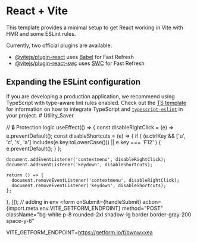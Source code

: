 # React + Vite

This template provides a minimal setup to get React working in Vite with HMR and some ESLint rules.

Currently, two official plugins are available:

- [@vitejs/plugin-react](https://github.com/vitejs/vite-plugin-react/blob/main/packages/plugin-react) uses [Babel](https://babeljs.io/) for Fast Refresh
- [@vitejs/plugin-react-swc](https://github.com/vitejs/vite-plugin-react/blob/main/packages/plugin-react-swc) uses [SWC](https://swc.rs/) for Fast Refresh

## Expanding the ESLint configuration

If you are developing a production application, we recommend using TypeScript with type-aware lint rules enabled. Check out the [TS template](https://github.com/vitejs/vite/tree/main/packages/create-vite/template-react-ts) for information on how to integrate TypeScript and [`typescript-eslint`](https://typescript-eslint.io) in your project.
#   U t i l i t y _ S a v e r 
 
 


// 🔒 Protection logic
  useEffect(() => {
    const disableRightClick = (e) => e.preventDefault();
    const disableShortcuts = (e) => {
      if (
        (e.ctrlKey && ['u', 'c', 's', 'a'].includes(e.key.toLowerCase())) ||
        e.key === 'F12'
      ) {
        e.preventDefault();
      }
    };

    document.addEventListener('contextmenu', disableRightClick);
    document.addEventListener('keydown', disableShortcuts);

    return () => {
      document.removeEventListener('contextmenu', disableRightClick);
      document.removeEventListener('keydown', disableShortcuts);
    };
  }, []);
// adding in env 
         <form
  onSubmit={handleSubmit}
  action={import.meta.env.VITE_GETFORM_ENDPOINT}
  method="POST"
  className="bg-white p-8 rounded-2xl shadow-lg border border-gray-200 space-y-6"
>
VITE_GETFORM_ENDPOINT=https://getform.io/f/bwnwxxea
